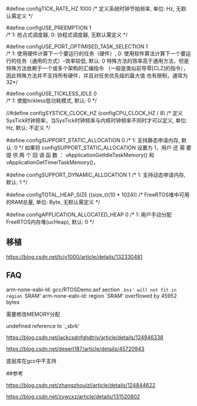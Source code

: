 


  #define configTICK_RATE_HZ                              1000
  /* 定义系统时钟节拍频率, 单位: Hz, 无默认需定义 */

  #define configUSE_PREEMPTION                            1                      
  /* 1: 抢占式调度器, 0: 协程式调度器, 无默认需定义 */

  #define configUSE_PORT_OPTIMISED_TASK_SELECTION         1                      
  /* 1: 使用硬件计算下一个要运行的任务（硬件）,
  0: 使用软件算法计算下一个要运行的任务（通用的方式）-效率较低, 默认: 0 
  特殊方法的效率高于通用方法，但是特殊方法依赖于一个或多个架构的汇编指令
  （一般是类似前导零[CLZ]的指令），因此特殊方法并不支持所有硬件，并且对任务优先级的最大值
  也有限制，通常为32*/


  #define configUSE_TICKLESS_IDLE                         0                       
  /* 1: 使能tickless低功耗模式, 默认: 0 */

  //#define configSYSTICK_CLOCK_HZ                          (configCPU_CLOCK_HZ / 8)
  /* 定义SysTick时钟频率，当SysTick时钟频率与内核时钟频率不同时才可以定义,
  单位: Hz, 默认: 不定义 */





  #define configSUPPORT_STATIC_ALLOCATION                 0
  /* 1: 支持静态申请内存, 默认: 0 */
  如果将 configSUPPORT_STATIC_ALLOCATION 设置为 1，用户 还 需 要 提 供 两 个 回 调 函 数 ： vApplicationGetIdleTaskMemory() 和 vApplicationGetTimerTaskMemory()，
  
  #define configSUPPORT_DYNAMIC_ALLOCATION                1
  /* 1: 支持动态申请内存, 默认: 1 */
  
  #define configTOTAL_HEAP_SIZE                           ((size_t)(10 * 1024))
  /* FreeRTOS堆中可用的RAM总量, 单位: Byte, 无默认需定义 */
  
  
  #define configAPPLICATION_ALLOCATED_HEAP                0
  /* 1: 用户手动分配FreeRTOS内存堆(ucHeap), 默认: 0 */


## 移植 

https://blog.csdn.net/tcjy1000/article/details/132330481


  

## FAQ

arm-none-eabi-ld: gcc/RTOSDemo.axf section `.bss' will not fit in region `SRAM'
arm-none-eabi-ld: region `SRAM' overflowed by 45952 bytes

需要修改MEMORY分配


undefined reference to `_sbrk‘

https://blog.csdn.net/jackcsdnfghdtrjy/article/details/124946338

https://blog.csdn.net/desert187/article/details/45720943

底层库在gcc中不支持




##参考


https://blog.csdn.net/zhangzhoulzl/article/details/124844622





https://blog.csdn.net/zywcxz/article/details/131520802



